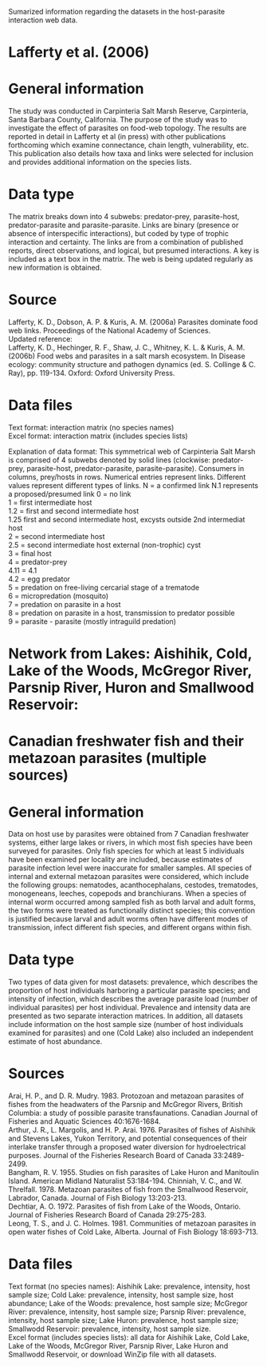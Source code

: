 Sumarized information regarding the datasets in the host-parasite interaction web data.  
# Lafferty et al. (2006)
# General information
The study was conducted in Carpinteria Salt Marsh Reserve, Carpinteria, Santa Barbara County, California. The purpose of the study was to investigate the effect of parasites on food-web topology. The results are reported in detail in Lafferty et al (in press) with other publications forthcoming which examine connectance, chain length, vulnerability, etc. This publication also details how taxa and links were selected for inclusion and provides additional information on the species lists.
# Data type
The matrix breaks down into 4 subwebs: predator-prey, parasite-host, predator-parasite and parasite-parasite. Links are binary (presence or absence of interspecific interactions), but coded by type of trophic interaction and certainty. The links are from a combination of published reports, direct observations, and logical, but presumed interactions. A key is included as a text box in the matrix. The web is being updated regularly as new information is obtained.
# Source
Lafferty, K. D., Dobson, A. P. & Kuris, A. M. (2006a) Parasites dominate food web links. Proceedings of the National Academy of Sciences.  
Updated reference:   
Lafferty, K. D., Hechinger, R. F., Shaw, J. C., Whitney, K. L. & Kuris, A. M. (2006b) Food webs and parasites in a salt marsh ecosystem. In Disease ecology: community structure and pathogen dynamics (ed. S. Collinge & C. Ray), pp. 119-134. Oxford: Oxford University Press.
# Data files
Text format: interaction matrix (no species names)  
Excel format: interaction matrix (includes species lists)

Explanation of data format: This symmetrical web of Carpinteria Salt Marsh is comprised of 4 subwebs denoted by solid lines (clockwise: predator-prey, parasite-host, predator-parasite, parasite-parasite).  Consumers in columns, prey/hosts in rows.  Numerical entries represent links.  Different values represent different types of links.
N  = a confirmed link
N.1 represents a proposed/presumed link
0 = no link  
1 = first intermediate host  
1.2 = first and second intermediate host  
1.25 first and second intermediate host, excysts outside 2nd intermediat host  
2 = second intermediate host  
2.5 = second intermediate host external (non-trophic) cyst  
3 = final host  
4 = predator-prey  
4.11 = 4.1  
4.2 = egg predator  
5 = predation on free-living cercarial stage of a trematode  
6 = micropredation (mosquito)  
7 = predation on parasite in a host  
8 = predation on parasite in a host, transmission to predator possible  
9 = parasite - parasite (mostly intraguild predation)  

# Network from Lakes: Aishihik, Cold, Lake of the Woods, McGregor River, Parsnip River, Huron and Smallwood Reservoir:
# Canadian freshwater fish and their metazoan parasites (multiple sources)
# General information
Data on host use by parasites were obtained from 7 Canadian freshwater systems, either large lakes or rivers, in which most fish species have been surveyed for parasites. Only fish species for which at least 5 individuals have been examined per locality are included, because estimates of parasite infection level were inaccurate for smaller samples. All species of internal and external metazoan parasites were considered, which include the following groups: nematodes, acanthocephalans, cestodes, trematodes, monogeneans, leeches, copepods and branchiurans. When a species of internal worm occurred among sampled fish as both larval and adult forms, the two forms were treated as functionally distinct species; this convention is justified because larval and adult worms often have different modes of transmission, infect different fish species, and different organs within fish.
# Data type
Two types of data given for most datasets: prevalence, which describes the proportion of host individuals harboring a particular parasite species; and intensity of infection, which describes the average parasite load (number of individual parasites) per host individual. Prevalence and intensity data are presented as two separate interaction matrices. In addition, all datasets include information on the host sample size (number of host individuals examined for parasites) and one (Cold Lake) also included an independent estimate of host abundance.
# Sources
Arai, H. P., and D. R. Mudry. 1983. Protozoan and metazoan parasites of fishes from the headwaters of the Parsnip and McGregor Rivers, British Columbia: a study of possible parasite transfaunations. Canadian Journal of Fisheries and Aquatic Sciences 40:1676-1684.  
Arthur, J. R., L. Margolis, and H. P. Arai. 1976. Parasites of fishes of Aishihik and Stevens Lakes, Yukon Territory, and potential consequences of their interlake transfer through a proposed water diversion for hydroelectrical purposes. Journal of the Fisheries Research Board of Canada 33:2489-2499.  
Bangham, R. V. 1955. Studies on fish parasites of Lake Huron and Manitoulin Island. American Midland Naturalist 53:184-194.
Chinniah, V. C., and W. Threlfall. 1978. Metazoan parasites of fish from the Smallwood Reservoir, Labrador, Canada. Journal of Fish Biology 13:203-213.  
Dechtiar, A. O. 1972. Parasites of fish from Lake of the Woods, Ontario. Journal of Fisheries Research Board of Canada 29:275-283.  
Leong, T. S., and J. C. Holmes. 1981. Communities of metazoan parasites in open water fishes of Cold Lake, Alberta. Journal of Fish Biology 18:693-713.  
# Data files
Text format (no species names): Aishihik Lake: prevalence, intensity, host sample size; Cold Lake: prevalence, intensity, host sample size, host abundance; Lake of the Woods: prevalence, host sample size; McGregor River: prevalence, intensity, host sample size; Parsnip River: prevalence, intensity, host sample size; Lake Huron: prevalence, host sample size; Smallwodd Reservoir: prevalence, intensity, host sample size.  
Excel format (includes species lists): all data for Aishihik Lake, Cold Lake, Lake of the Woods, McGregor River, Parsnip River, Lake Huron and Smallwodd Reservoir, or download WinZip file with all datasets.
